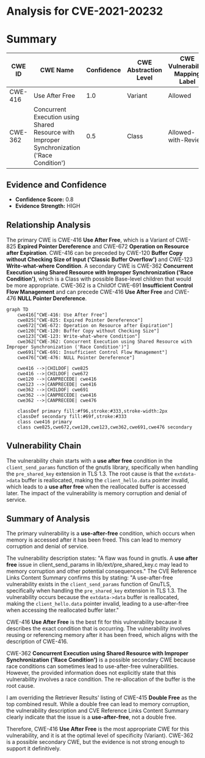 # Analysis for CVE-2021-20232

# Summary
| CWE ID | CWE Name | Confidence | CWE Abstraction Level | CWE Vulnerability Mapping Label | CWE-Vulnerability Mapping Notes |
|---|---|---|---|---|---|
| CWE-416 | Use After Free | 1.0 | Variant | Allowed | Primary CWE |
| CWE-362 | Concurrent Execution using Shared Resource with Improper Synchronization ('Race Condition') | 0.5 | Class | Allowed-with-Review | Secondary Candidate |

## Evidence and Confidence

*   **Confidence Score:** 0.8
*   **Evidence Strength:** HIGH

## Relationship Analysis
The primary CWE is CWE-416 **Use After Free**, which is a Variant of CWE-825 **Expired Pointer Dereference** and CWE-672 **Operation on Resource after Expiration**. CWE-416 can be preceded by CWE-120 **Buffer Copy without Checking Size of Input ('Classic Buffer Overflow')** and CWE-123 **Write-what-where Condition**. A secondary CWE is CWE-362 **Concurrent Execution using Shared Resource with Improper Synchronization ('Race Condition')**, which is a Class with possible Base-level children that would be more appropriate. CWE-362 is a ChildOf CWE-691 **Insufficient Control Flow Management** and can precede CWE-416 **Use After Free** and CWE-476 **NULL Pointer Dereference**.

```mermaid
graph TD
    cwe416["CWE-416: Use After Free"]
    cwe825["CWE-825: Expired Pointer Dereference"]
    cwe672["CWE-672: Operation on Resource after Expiration"]
    cwe120["CWE-120: Buffer Copy without Checking Size"]
    cwe123["CWE-123: Write-what-where Condition"]
    cwe362["CWE-362: Concurrent Execution using Shared Resource with Improper Synchronization ('Race Condition')"]
    cwe691["CWE-691: Insufficient Control Flow Management"]
    cwe476["CWE-476: NULL Pointer Dereference"]
    
    cwe416 -->|CHILDOF| cwe825
    cwe416 -->|CHILDOF| cwe672
    cwe120 -->|CANPRECEDE| cwe416
    cwe123 -->|CANPRECEDE| cwe416
    cwe362 -->|CHILDOF| cwe691
    cwe362 -->|CANPRECEDE| cwe416
    cwe362 -->|CANPRECEDE| cwe476

    classDef primary fill:#f96,stroke:#333,stroke-width:2px
    classDef secondary fill:#69f,stroke:#333
    class cwe416 primary
    class cwe825,cwe672,cwe120,cwe123,cwe362,cwe691,cwe476 secondary
```

## Vulnerability Chain
The vulnerability chain starts with a **use after free** condition in the `client_send_params` function of the gnutls library, specifically when handling the `pre_shared_key` extension in TLS 1.3. The root cause is that the `extdata->data` buffer is reallocated, making the `client_hello.data` pointer invalid, which leads to a **use after free** when the reallocated buffer is accessed later. The impact of the vulnerability is memory corruption and denial of service.

## Summary of Analysis
The primary vulnerability is a **use-after-free** condition, which occurs when memory is accessed after it has been freed. This can lead to memory corruption and denial of service.

The vulnerability description states: "A flaw was found in gnutls. A **use after free** issue in client_send_params in lib/ext/pre_shared_key.c may lead to memory corruption and other potential consequences." The CVE Reference Links Content Summary confirms this by stating: "A use-after-free vulnerability exists in the `client_send_params` function of GnuTLS, specifically when handling the `pre_shared_key` extension in TLS 1.3. The vulnerability occurs because the `extdata->data` buffer is reallocated, making the `client_hello.data` pointer invalid, leading to a use-after-free when accessing the reallocated buffer later."

CWE-416 **Use After Free** is the best fit for this vulnerability because it describes the exact condition that is occurring. The vulnerability involves reusing or referencing memory after it has been freed, which aligns with the description of CWE-416.

CWE-362 **Concurrent Execution using Shared Resource with Improper Synchronization ('Race Condition')** is a possible secondary CWE because race conditions can sometimes lead to use-after-free vulnerabilities. However, the provided information does not explicitly state that this vulnerability involves a race condition. The re-allocation of the buffer is the root cause.

I am overriding the Retriever Results' listing of CWE-415 **Double Free** as the top combined result. While a double free can lead to memory corruption, the vulnerability description and CVE Reference Links Content Summary clearly indicate that the issue is a **use-after-free**, not a double free.

Therefore, CWE-416 **Use After Free** is the most appropriate CWE for this vulnerability, and it is at the optimal level of specificity (Variant). CWE-362 is a possible secondary CWE, but the evidence is not strong enough to support it definitively.